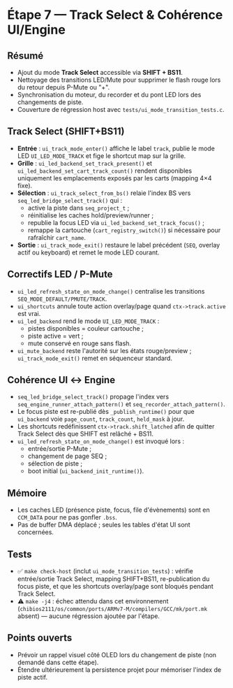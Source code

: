 # Étape 7 — Track Select & Cohérence UI/Engine

## Résumé
- Ajout du mode **Track Select** accessible via **SHIFT + BS11**.
- Nettoyage des transitions LED/Mute pour supprimer le flash rouge lors du retour depuis P-Mute ou "+".
- Synchronisation du moteur, du recorder et du pont LED lors des changements de piste.
- Couverture de régression host avec `tests/ui_mode_transition_tests.c`.

## Track Select (SHIFT+BS11)
- **Entrée** : `ui_track_mode_enter()` affiche le label `track`, publie le mode LED `UI_LED_MODE_TRACK` et fige le shortcut map sur la grille.
- **Grille** : `ui_led_backend_set_track_present()` et `ui_led_backend_set_cart_track_count()` rendent disponibles uniquement les emplacements exposés par les carts (mapping 4×4 fixe).
- **Sélection** : `ui_track_select_from_bs()` relaie l'index BS vers `seq_led_bridge_select_track()` qui :
  - active la piste dans `seq_project_t` ;
  - réinitialise les caches hold/preview/runner ;
  - republie la focus LED via `ui_led_backend_set_track_focus()` ;
  - remappe la cartouche (`cart_registry_switch()`) si nécessaire pour rafraîchir `cart_name`.
- **Sortie** : `ui_track_mode_exit()` restaure le label précédent (`SEQ`, overlay actif ou keyboard) et remet le mode LED courant.

## Correctifs LED / P-Mute
- `ui_led_refresh_state_on_mode_change()` centralise les transitions `SEQ_MODE_DEFAULT/PMUTE/TRACK`.
- `ui_shortcuts` annule toute action overlay/page quand `ctx->track.active` est vrai.
- `ui_led_backend` rend le mode `UI_LED_MODE_TRACK` :
  - pistes disponibles = couleur cartouche ;
  - piste active = vert ;
  - mute conservé en rouge sans flash.
- `ui_mute_backend` reste l'autorité sur les états rouge/preview ; `ui_track_mode_exit()` remet en séquenceur standard.

## Cohérence UI ↔ Engine
- `seq_led_bridge_select_track()` propage l'index vers `seq_engine_runner_attach_pattern()` et `seq_recorder_attach_pattern()`.
- Le focus piste est re-publié dès `_publish_runtime()` pour que `ui_backend` voie `page_count`, `track_count`, `held_mask` à jour.
- Les shortcuts redéfinissent `ctx->track.shift_latched` afin de quitter Track Select dès que SHIFT est relâché + BS11.
- `ui_led_refresh_state_on_mode_change()` est invoqué lors :
  - entrée/sortie P-Mute ;
  - changement de page SEQ ;
  - sélection de piste ;
  - boot initial (`ui_backend_init_runtime()`).

## Mémoire
- Les caches LED (présence piste, focus, file d'évènements) sont en `CCM_DATA` pour ne pas gonfler `.bss`.
- Pas de buffer DMA déplacé ; seules les tables d'état UI sont concernées.

## Tests
- ✅ `make check-host` (inclut `ui_mode_transition_tests`) : vérifie entrée/sortie Track Select, mapping SHIFT+BS11, re-publication du focus piste, et que les shortcuts overlay/page sont bloqués pendant Track Select.
- ⚠️ `make -j4` : échec attendu dans cet environnement (`chibios2111/os/common/ports/ARMv7-M/compilers/GCC/mk/port.mk` absent) — aucune régression ajoutée par l'étape.

## Points ouverts
- Prévoir un rappel visuel côté OLED lors du changement de piste (non demandé dans cette étape).
- Étendre ultérieurement la persistence projet pour mémoriser l'index de piste actif.
